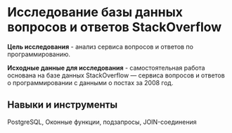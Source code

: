 # Исследование базы данных вопросов и ответов StackOverflow

<b>Цель исследования</b> - анализ сервиса вопросов и ответов по программированию.

<b>Исходные данные для исследования</b>  - самостоятельная работа основана на базе данных StackOverflow — сервиса вопросов и ответов о программировании с данными о постах за 2008 год. 

## Навыки и инструменты

PostgreSQL, Oконные функции, подзапросы, JOIN-соединения
